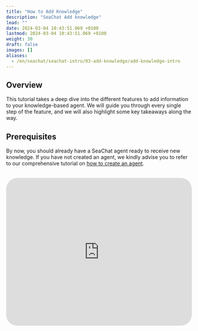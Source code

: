 ```yaml
---
title: "How to Add Knowledge"
description: "SeaChat Add knowledge"
lead: ""
date: 2024-03-04 10:43:51.069 +0100
lastmod: 2024-03-04 10:43:51.069 +0100
weight: 30
draft: false
images: []
aliases:
  - /en/seachat/seachat-intro/03-add-knowledge/add-knowledge-intro
---
```

## Overview
This tutorial takes a deep dive into the different features to add information to your knowledge-based agent. We will guide you through every single step of the feature, and we will also highlight some key takeaways along the way.

## Prerequisites
By now, you should already have a SeaChat agent ready to receive new knowledge. If you have not created an agent, we kindly advise you to refer to our comprehensive tutorial on [how to create an agent](/en/seachat/seachat-intro/02-how-to-create/).

<br/>
<iframe width="100%" height="400" src="https://www.youtube.com/embed/?listType=playlist&list=PL8K7_LTqly44LeOocjDOpXH0svonxa0T0&index=4" title="YouTube video player" frameborder="0" allow="accelerometer; autoplay; clipboard-write; encrypted-media; gyroscope; picture-in-picture" allowfullscreen style="border-radius: 30px;"></iframe>


